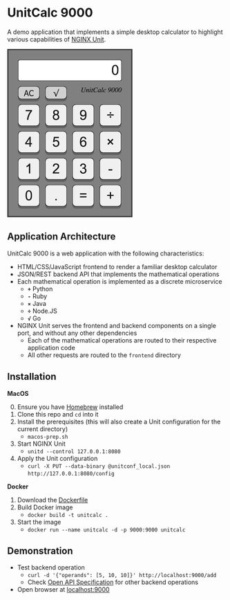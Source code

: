 UnitCalc 9000
=============

A demo application that implements a simple desktop calculator to highlight various capabilities of [NGINX Unit](https://unit.nginx.org/).

![UnitCalc screenshot](unitcalc0.png)

Application Architecture
------------------------
UnitCalc 9000 is a web application with the following characteristics:

 * HTML/CSS/JavaScript frontend to render a familiar desktop calculator
 * JSON/REST backend API that implements the mathematical operations
 * Each mathematical operation is implemented as a discrete microservice
   - **`+`** Python
   - **`-`** Ruby
   - **`×`** Java
   - **`÷`** Node.JS
   - **`√`** Go
 * NGINX Unit serves the frontend and backend components on a single port, and without any other dependencies
   - Each of the mathematical operations are routed to their respective application code
   - All other requests are routed to the `frontend` directory
 
Installation
------------
**MacOS**

0. Ensure you have [Homebrew](https://brew.sh/) installed
1. Clone this repo and `cd` into it
2. Install the prerequisites (this will also create a Unit configuration for the current directory)
   - `macos-prep.sh`
3. Start NGINX Unit
   - `unitd --control 127.0.0.1:8080`
4. Apply the Unit configuration
   - `curl -X PUT --data-binary @unitconf_local.json http://127.0.0.1:8080/config`

**Docker**

1. Download the [Dockerfile](Dockerfile)
2. Build Docker image
   - `docker build -t unitcalc .`
3. Start the image
   - `docker run --name unitcalc -d -p 9000:9000 unitcalc`

Demonstration
-------------
 * Test backend operation
   - `curl -d '{"operands": [5, 10, 10]}' http://localhost:9000/add`
   - Check [Open API Specification](backend-oas3.yaml) for other backend operations
 * Open browser at [localhost:9000](http://localhost:9000/)
